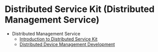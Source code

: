 # Distributed Service Kit (Distributed Management Service)

- Distributed Management Service
  - [Introduction to Distributed Service Kit](distributedservice-kit-intro.md)
  - [Distributed Device Management Development](devicemanager-guidelines.md)
